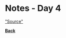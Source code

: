# Notes - Day 4

<a href = "">"Source"</a>


<b><a href = "https://github.com/scottie-l/reading-notes/tree/main/reading-notes-401">Back</a>